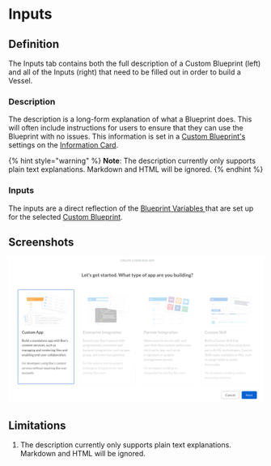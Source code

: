 # Inputs

## Definition

The Inputs tab contains both the full description of a Custom Blueprint \(left\) and all of the Inputs \(right\) that need to be filled out in order to build a Vessel.

### Description

The description is a long-form explanation of what a Blueprint does. This will often include instructions for users to ensure that they can use the Blueprint with no issues. This information is set in a [Custom Blueprint's ](../blueprints/custom-blueprints.md)settings on the [Information Card](information-card.md).

{% hint style="warning" %}
**Note**: The description currently only supports plain text explanations. Markdown and HTML will be ignored.
{% endhint %}

### Inputs

The inputs are a direct reflection of the [Blueprint Variables ](../blueprints/blueprint-variables.md)that are set up for the selected [Custom Blueprint](../blueprints/custom-blueprints.md).

## Screenshots

![](../../.gitbook/assets/image%20%2853%29.png)

## Limitations

1. The description currently only supports plain text explanations. Markdown and HTML will be ignored.



